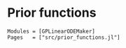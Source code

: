 # Prior functions

```@autodocs
Modules = [GPLinearODEMaker]
Pages   = ["src/prior_functions.jl"]
```
